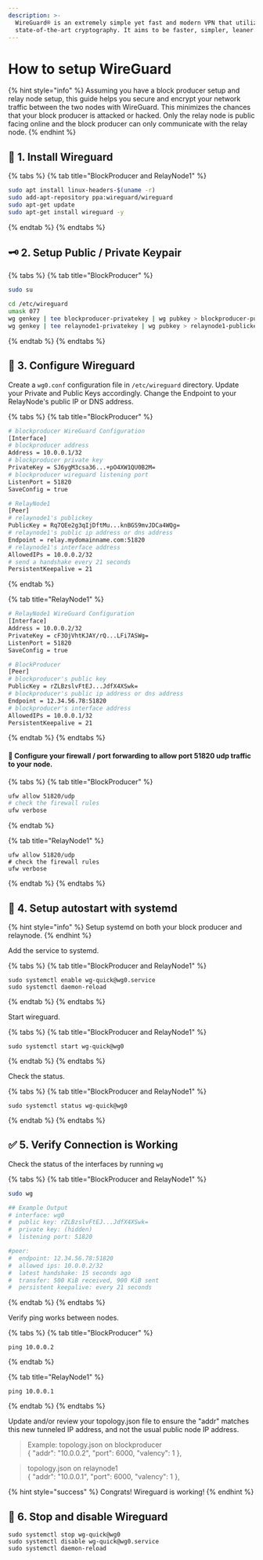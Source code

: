 ```yaml
---
description: >-
  WireGuard® is an extremely simple yet fast and modern VPN that utilizes
  state-of-the-art cryptography. It aims to be faster, simpler, leaner.
---
```


# How to setup WireGuard

{% hint style="info" %}
Assuming you have a block producer setup and relay node setup, this guide helps you secure and encrypt your network traffic between the two nodes with WireGuard. This minimizes the chances that your block producer is attacked or hacked. Only the relay node is public facing online and the block producer can only communicate with the relay node.
{% endhint %}

## 🐣 1. Install Wireguard

{% tabs %}
{% tab title="BlockProducer and RelayNode1" %}
```bash
sudo apt install linux-headers-$(uname -r)
sudo add-apt-repository ppa:wireguard/wireguard
sudo apt-get update
sudo apt-get install wireguard -y
```
{% endtab %}
{% endtabs %}

##  🗝 2. Setup Public / Private Keypair

{% tabs %}
{% tab title="BlockProducer" %}
```bash
sudo su

cd /etc/wireguard
umask 077
wg genkey | tee blockproducer-privatekey | wg pubkey > blockproducer-publickey
wg genkey | tee relaynode1-privatekey | wg pubkey > relaynode1-publickey
```
{% endtab %}
{% endtabs %}

## 🤖 3. Configure Wireguard

Create a `wg0.conf` configuration file in  `/etc/wireguard` directory. Update your Private and Public Keys accordingly. Change the Endpoint to your RelayNode's public IP or DNS address.

{% tabs %}
{% tab title="BlockProducer" %}
```bash
# blockproducer WireGuard Configuration
[Interface]
# blockproducer address
Address = 10.0.0.1/32
# blockproducer private key
PrivateKey = SJ6ygM3csa36...+pO4XW1QU0B2M=
# blockproducer wireguard listening port
ListenPort = 51820
SaveConfig = true

# RelayNode1
[Peer]
# relaynode1's publickey
PublicKey = Rq7QEe2g3qIjDftMu...knBGS9mvJDCa4WQg=
# relaynode1's public ip address or dns address
Endpoint = relay.mydomainname.com:51820
# relaynode1's interface address
AllowedIPs = 10.0.0.2/32
# send a handshake every 21 seconds
PersistentKeepalive = 21
```
{% endtab %}

{% tab title="RelayNode1" %}
```bash
# RelayNode1 WireGuard Configuration
[Interface]
Address = 10.0.0.2/32
PrivateKey = cF3OjVhtKJAY/rQ...LFi7ASWg=
ListenPort = 51820
SaveConfig = true

# BlockProducer
[Peer]
# blockproducer's public key
PublicKey = rZLBzslvFtEJ...JdfX4XSwk=
# blockproducer's public ip address or dns address
Endpoint = 12.34.56.78:51820
# blockproducer's interface address
AllowedIPs = 10.0.0.1/32
PersistentKeepalive = 21
```
{% endtab %}
{% endtabs %}

#### 🧱 Configure your firewall / port forwarding to allow port 51820 udp traffic to your node.

{% tabs %}
{% tab title="BlockProducer" %}
```bash
ufw allow 51820/udp
# check the firewall rules
ufw verbose
```
{% endtab %}

{% tab title="RelayNode1" %}
```
ufw allow 51820/udp
# check the firewall rules
ufw verbose
```
{% endtab %}
{% endtabs %}

## 🔗 4. Setup autostart with systemd

{% hint style="info" %}
Setup systemd on both your block producer and relaynode.
{% endhint %}

Add the service to systemd.

{% tabs %}
{% tab title="BlockProducer and RelayNode1" %}
```text
sudo systemctl enable wg-quick@wg0.service
sudo systemctl daemon-reload
```
{% endtab %}
{% endtabs %}

Start wireguard.

{% tabs %}
{% tab title="BlockProducer and RelayNode1" %}
```text
sudo systemctl start wg-quick@wg0
```
{% endtab %}
{% endtabs %}

Check the status.

{% tabs %}
{% tab title="BlockProducer and RelayNode1" %}
```text
sudo systemctl status wg-quick@wg0
```
{% endtab %}
{% endtabs %}

## ✅ 5. Verify Connection is Working

Check the status of the interfaces by running `wg`

{% tabs %}
{% tab title="BlockProducer and RelayNode1" %}
```bash
sudo wg

## Example Output
# interface: wg0
#  public key: rZLBzslvFtEJ...JdfX4XSwk=
#  private key: (hidden)
#  listening port: 51820

#peer:
#  endpoint: 12.34.56.78:51820
#  allowed ips: 10.0.0.2/32
#  latest handshake: 15 seconds ago
#  transfer: 500 KiB received, 900 KiB sent
#  persistent keepalive: every 21 seconds
```
{% endtab %}
{% endtabs %}

Verify ping works between nodes.

{% tabs %}
{% tab title="BlockProducer" %}
```text
ping 10.0.0.2
```
{% endtab %}

{% tab title="RelayNode1" %}
```
ping 10.0.0.1
```
{% endtab %}
{% endtabs %}

Update and/or review your topology.json file to ensure the "addr" matches this new tunneled IP address, and not the usual public node IP address.

> Example: topology.json on blockproducer  
> { "addr": "10.0.0.2", "port": 6000, "valency": 1 },

> topology.json on relaynode1   
> { "addr": "10.0.0.1", "port": 6000, "valency": 1 },

{% hint style="success" %}
Congrats! Wireguard is working!
{% endhint %}

## 🛑 6. Stop and disable Wireguard

```text
sudo systemctl stop wg-quick@wg0
sudo systemctl disable wg-quick@wg0.service
sudo systemctl daemon-reload
```

